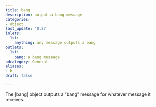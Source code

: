 ```yaml
---
title: bang
description: output a bang message
categories:
- object
last_update: '0.27'
inlets:
  1st:
    anything: any message outputs a bang
outlets:
  1st:
    bang: a bang message
pdcategory: General
aliases:
- b
draft: false

---
```

The [bang] object outputs a "bang" message for whatever message it receives.

